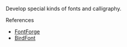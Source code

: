 Develop special kinds of fonts and calligraphy.

References

* [FontForge](https://fontforge.org/)
* [BirdFont](https://birdfont.org/)
